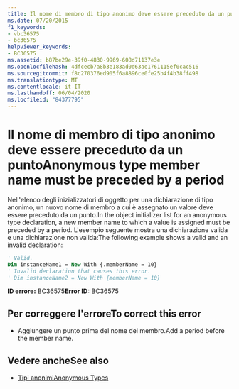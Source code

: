 ```yaml
---
title: Il nome di membro di tipo anonimo deve essere preceduto da un punto
ms.date: 07/20/2015
f1_keywords:
- vbc36575
- bc36575
helpviewer_keywords:
- BC36575
ms.assetid: b87be29e-39f0-4830-9969-608d71137e3e
ms.openlocfilehash: 4dfcecb7a8b3e183ad0d63ae1761115ef0cac516
ms.sourcegitcommit: f8c270376ed905f6a8896ce0fe25b4f4b38ff498
ms.translationtype: MT
ms.contentlocale: it-IT
ms.lasthandoff: 06/04/2020
ms.locfileid: "84377795"
---
```

# <a name="anonymous-type-member-name-must-be-preceded-by-a-period"></a><span data-ttu-id="cc721-102">Il nome di membro di tipo anonimo deve essere preceduto da un punto</span><span class="sxs-lookup"><span data-stu-id="cc721-102">Anonymous type member name must be preceded by a period</span></span>
<span data-ttu-id="cc721-103">Nell'elenco degli inizializzatori di oggetto per una dichiarazione di tipo anonimo, un nuovo nome di membro a cui è assegnato un valore deve essere preceduto da un punto.</span><span class="sxs-lookup"><span data-stu-id="cc721-103">In the object initializer list for an anonymous type declaration, a new member name to which a value is assigned must be preceded by a period.</span></span> <span data-ttu-id="cc721-104">L'esempio seguente mostra una dichiarazione valida e una dichiarazione non valida:</span><span class="sxs-lookup"><span data-stu-id="cc721-104">The following example shows a valid and an invalid declaration:</span></span>  
  
```vb  
' Valid.  
Dim instanceName1 = New With {.memberName = 10}  
' Invalid declaration that causes this error.  
' Dim instanceName2 = New With {memberName = 10}  
```  
  
 <span data-ttu-id="cc721-105">**ID errore:** BC36575</span><span class="sxs-lookup"><span data-stu-id="cc721-105">**Error ID:** BC36575</span></span>  
  
## <a name="to-correct-this-error"></a><span data-ttu-id="cc721-106">Per correggere l'errore</span><span class="sxs-lookup"><span data-stu-id="cc721-106">To correct this error</span></span>  
  
- <span data-ttu-id="cc721-107">Aggiungere un punto prima del nome del membro.</span><span class="sxs-lookup"><span data-stu-id="cc721-107">Add a period before the member name.</span></span>  
  
## <a name="see-also"></a><span data-ttu-id="cc721-108">Vedere anche</span><span class="sxs-lookup"><span data-stu-id="cc721-108">See also</span></span>

- [<span data-ttu-id="cc721-109">Tipi anonimi</span><span class="sxs-lookup"><span data-stu-id="cc721-109">Anonymous Types</span></span>](../programming-guide/language-features/objects-and-classes/anonymous-types.md)
